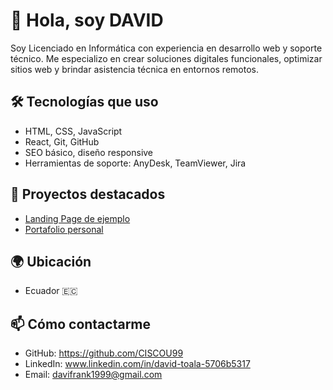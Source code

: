 # 👋 Hola, soy DAVID

Soy Licenciado en Informática con experiencia en desarrollo web y soporte técnico. Me especializo en crear soluciones digitales funcionales, optimizar sitios web y brindar asistencia técnica en entornos remotos.

## 🛠️ Tecnologías que uso
- HTML, CSS, JavaScript
- React, Git, GitHub
- SEO básico, diseño responsive
- Herramientas de soporte: AnyDesk, TeamViewer, Jira

## 🚀 Proyectos destacados
- [Landing Page de ejemplo](https://github.com/CISCOU99/landing-page)
- [Portafolio personal](https://github.com/CISCOU99/portafolio-web)

## 🌍 Ubicación
- Ecuador 🇪🇨

## 📫 Cómo contactarme
- GitHub: https://github.com/CISCOU99
- LinkedIn: www.linkedin.com/in/david-toala-5706b5317 
- Email: davifrank1999@gmail.com

